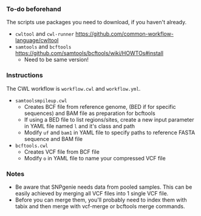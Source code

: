 ### To-do beforehand ###

The scripts use packages you need to download, if you haven't already.
- `cwltool` and `cwl-runner` https://github.com/common-workflow-language/cwltool
- `samtools` and `bcftools` https://github.com/samtools/bcftools/wiki/HOWTOs#install
  - Need to be same version!

### Instructions ###
The CWL workflow is `workflow.cwl` and `workflow.yml`. 
 - `samtoolsmpileup.cwl`
   - Creates BCF file from reference genome, (BED if for specific sequences) and BAM file as preparation for bcftools
   - If using a BED file to list regions/sites, create a new input parameter in YAML file named `l` and it's class and path
   - Modify `uf` and `bam1` in YAML file to specify paths to reference FASTA sequence and BAM file
 - `bcftools.cwl`
   - Creates VCF file from BCF file 
   - Modify `o` in YAML file to name your compressed VCF file

### Notes ###
- Be aware that SNPgenie needs data from pooled samples. This can be easily achieved by merging all VCF files into 1 single VCF file.
- Before you can merge them, you'll probably need to index them with tabix and then merge with vcf-merge or bcftools merge commands.
